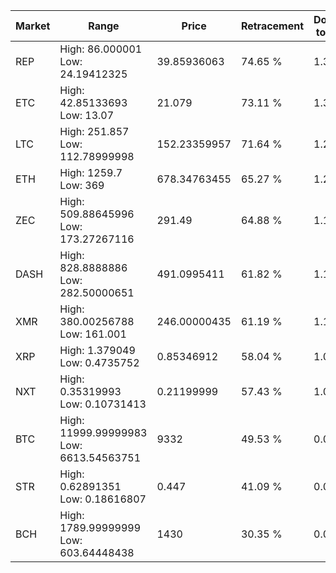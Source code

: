 | Market | Range | Price| Retracement | Doubles to 50% |
| --- | --- | --- | --- | --- |
| REP | High: 86.000001<br />Low: 24.19412325 | 39.85936063 | 74.65 % | 1.38 |
| ETC | High: 42.85133693<br />Low: 13.07 | 21.079 | 73.11 % | 1.33 |
| LTC | High: 251.857<br />Low: 112.78999998 | 152.23359957 | 71.64 % | 1.20 |
| ETH | High: 1259.7<br />Low: 369 | 678.34763455 | 65.27 % | 1.20 |
| ZEC | High: 509.88645996<br />Low: 173.27267116 | 291.49 | 64.88 % | 1.17 |
| DASH | High: 828.8888886<br />Low: 282.50000651 | 491.0995411 | 61.82 % | 1.13 |
| XMR | High: 380.00256788<br />Low: 161.001 | 246.00000435 | 61.19 % | 1.10 |
| XRP | High: 1.379049<br />Low: 0.4735752 | 0.85346912 | 58.04 % | 1.09 |
| NXT | High: 0.35319993<br />Low: 0.10731413 | 0.21199999 | 57.43 % | 1.09 |
| BTC | High: 11999.99999983<br />Low: 6613.54563751 | 9332 | 49.53 % | 0.00 |
| STR | High: 0.62891351<br />Low: 0.18616807 | 0.447 | 41.09 % | 0.00 |
| BCH | High: 1789.99999999<br />Low: 603.64448438 | 1430 | 30.35 % | 0.00 |

